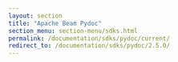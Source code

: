 ```yaml
---
layout: section
title: "Apache Beam Pydoc"
section_menu: section-menu/sdks.html
permalink: /documentation/sdks/pydoc/current/
redirect_to: /documentation/sdks/pydoc/2.5.0/
---
```

